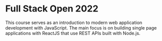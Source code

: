 # Full Stack Open 2022

This course serves as an introduction to modern web application development with JavaScript. The main focus is on building single page applications with ReactJS that use REST APIs built with Node.js.
